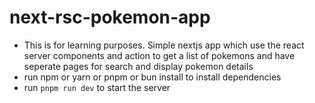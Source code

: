 # next-rsc-pokemon-app

- This is for learning purposes. Simple nextjs app which use the react server components and action to get a list of pokemons and have seperate pages for search and display pokemon details
- run npm or yarn or pnpm or bun install to install dependencies
- run `pnpm run dev` to start the server
